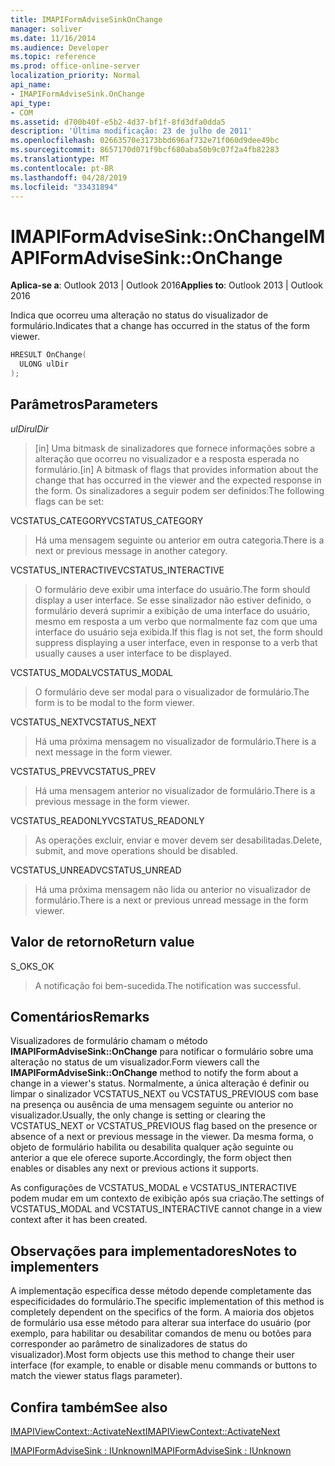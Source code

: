 ```yaml
---
title: IMAPIFormAdviseSinkOnChange
manager: soliver
ms.date: 11/16/2014
ms.audience: Developer
ms.topic: reference
ms.prod: office-online-server
localization_priority: Normal
api_name:
- IMAPIFormAdviseSink.OnChange
api_type:
- COM
ms.assetid: d700b40f-e5b2-4d37-bf1f-8fd3dfa0dda5
description: 'Última modificação: 23 de julho de 2011'
ms.openlocfilehash: 02663570e3173bbd696af732e71f060d9dee49bc
ms.sourcegitcommit: 8657170d071f9bcf680aba50b9c07f2a4fb82283
ms.translationtype: MT
ms.contentlocale: pt-BR
ms.lasthandoff: 04/28/2019
ms.locfileid: "33431894"
---
```

# <a name="imapiformadvisesinkonchange"></a><span data-ttu-id="15ef3-103">IMAPIFormAdviseSink::OnChange</span><span class="sxs-lookup"><span data-stu-id="15ef3-103">IMAPIFormAdviseSink::OnChange</span></span>

  
  
<span data-ttu-id="15ef3-104">**Aplica-se a**: Outlook 2013 | Outlook 2016</span><span class="sxs-lookup"><span data-stu-id="15ef3-104">**Applies to**: Outlook 2013 | Outlook 2016</span></span> 
  
<span data-ttu-id="15ef3-105">Indica que ocorreu uma alteração no status do visualizador de formulário.</span><span class="sxs-lookup"><span data-stu-id="15ef3-105">Indicates that a change has occurred in the status of the form viewer.</span></span> 
  
```cpp
HRESULT OnChange(
  ULONG ulDir
);
```

## <a name="parameters"></a><span data-ttu-id="15ef3-106">Parâmetros</span><span class="sxs-lookup"><span data-stu-id="15ef3-106">Parameters</span></span>

 <span data-ttu-id="15ef3-107">_ulDir_</span><span class="sxs-lookup"><span data-stu-id="15ef3-107">_ulDir_</span></span>
  
> <span data-ttu-id="15ef3-108">[in] Uma bitmask de sinalizadores que fornece informações sobre a alteração que ocorreu no visualizador e a resposta esperada no formulário.</span><span class="sxs-lookup"><span data-stu-id="15ef3-108">[in] A bitmask of flags that provides information about the change that has occurred in the viewer and the expected response in the form.</span></span> <span data-ttu-id="15ef3-109">Os sinalizadores a seguir podem ser definidos:</span><span class="sxs-lookup"><span data-stu-id="15ef3-109">The following flags can be set:</span></span>
    
<span data-ttu-id="15ef3-110">VCSTATUS_CATEGORY</span><span class="sxs-lookup"><span data-stu-id="15ef3-110">VCSTATUS_CATEGORY</span></span> 
  
> <span data-ttu-id="15ef3-111">Há uma mensagem seguinte ou anterior em outra categoria.</span><span class="sxs-lookup"><span data-stu-id="15ef3-111">There is a next or previous message in another category.</span></span> 
    
<span data-ttu-id="15ef3-112">VCSTATUS_INTERACTIVE</span><span class="sxs-lookup"><span data-stu-id="15ef3-112">VCSTATUS_INTERACTIVE</span></span> 
  
> <span data-ttu-id="15ef3-113">O formulário deve exibir uma interface do usuário.</span><span class="sxs-lookup"><span data-stu-id="15ef3-113">The form should display a user interface.</span></span> <span data-ttu-id="15ef3-114">Se esse sinalizador não estiver definido, o formulário deverá suprimir a exibição de uma interface do usuário, mesmo em resposta a um verbo que normalmente faz com que uma interface do usuário seja exibida.</span><span class="sxs-lookup"><span data-stu-id="15ef3-114">If this flag is not set, the form should suppress displaying a user interface, even in response to a verb that usually causes a user interface to be displayed.</span></span> 
    
<span data-ttu-id="15ef3-115">VCSTATUS_MODAL</span><span class="sxs-lookup"><span data-stu-id="15ef3-115">VCSTATUS_MODAL</span></span> 
  
> <span data-ttu-id="15ef3-116">O formulário deve ser modal para o visualizador de formulário.</span><span class="sxs-lookup"><span data-stu-id="15ef3-116">The form is to be modal to the form viewer.</span></span> 
    
<span data-ttu-id="15ef3-117">VCSTATUS_NEXT</span><span class="sxs-lookup"><span data-stu-id="15ef3-117">VCSTATUS_NEXT</span></span> 
  
> <span data-ttu-id="15ef3-118">Há uma próxima mensagem no visualizador de formulário.</span><span class="sxs-lookup"><span data-stu-id="15ef3-118">There is a next message in the form viewer.</span></span> 
    
<span data-ttu-id="15ef3-119">VCSTATUS_PREV</span><span class="sxs-lookup"><span data-stu-id="15ef3-119">VCSTATUS_PREV</span></span> 
  
> <span data-ttu-id="15ef3-120">Há uma mensagem anterior no visualizador de formulário.</span><span class="sxs-lookup"><span data-stu-id="15ef3-120">There is a previous message in the form viewer.</span></span> 
    
<span data-ttu-id="15ef3-121">VCSTATUS_READONLY</span><span class="sxs-lookup"><span data-stu-id="15ef3-121">VCSTATUS_READONLY</span></span> 
  
> <span data-ttu-id="15ef3-122">As operações excluir, enviar e mover devem ser desabilitadas.</span><span class="sxs-lookup"><span data-stu-id="15ef3-122">Delete, submit, and move operations should be disabled.</span></span> 
    
<span data-ttu-id="15ef3-123">VCSTATUS_UNREAD</span><span class="sxs-lookup"><span data-stu-id="15ef3-123">VCSTATUS_UNREAD</span></span> 
  
> <span data-ttu-id="15ef3-124">Há uma próxima mensagem não lida ou anterior no visualizador de formulário.</span><span class="sxs-lookup"><span data-stu-id="15ef3-124">There is a next or previous unread message in the form viewer.</span></span>
    
## <a name="return-value"></a><span data-ttu-id="15ef3-125">Valor de retorno</span><span class="sxs-lookup"><span data-stu-id="15ef3-125">Return value</span></span>

<span data-ttu-id="15ef3-126">S_OK</span><span class="sxs-lookup"><span data-stu-id="15ef3-126">S_OK</span></span> 
  
> <span data-ttu-id="15ef3-127">A notificação foi bem-sucedida.</span><span class="sxs-lookup"><span data-stu-id="15ef3-127">The notification was successful.</span></span>
    
## <a name="remarks"></a><span data-ttu-id="15ef3-128">Comentários</span><span class="sxs-lookup"><span data-stu-id="15ef3-128">Remarks</span></span>

<span data-ttu-id="15ef3-129">Visualizadores de formulário chamam o método **IMAPIFormAdviseSink::OnChange** para notificar o formulário sobre uma alteração no status de um visualizador.</span><span class="sxs-lookup"><span data-stu-id="15ef3-129">Form viewers call the **IMAPIFormAdviseSink::OnChange** method to notify the form about a change in a viewer's status.</span></span> <span data-ttu-id="15ef3-130">Normalmente, a única alteração é definir ou limpar o sinalizador VCSTATUS_NEXT ou VCSTATUS_PREVIOUS com base na presença ou ausência de uma mensagem seguinte ou anterior no visualizador.</span><span class="sxs-lookup"><span data-stu-id="15ef3-130">Usually, the only change is setting or clearing the VCSTATUS_NEXT or VCSTATUS_PREVIOUS flag based on the presence or absence of a next or previous message in the viewer.</span></span> <span data-ttu-id="15ef3-131">Da mesma forma, o objeto de formulário habilita ou desabilita qualquer ação seguinte ou anterior a que ele oferece suporte.</span><span class="sxs-lookup"><span data-stu-id="15ef3-131">Accordingly, the form object then enables or disables any next or previous actions it supports.</span></span> 
  
<span data-ttu-id="15ef3-132">As configurações de VCSTATUS_MODAL e VCSTATUS_INTERACTIVE podem mudar em um contexto de exibição após sua criação.</span><span class="sxs-lookup"><span data-stu-id="15ef3-132">The settings of VCSTATUS_MODAL and VCSTATUS_INTERACTIVE cannot change in a view context after it has been created.</span></span>
  
## <a name="notes-to-implementers"></a><span data-ttu-id="15ef3-133">Observações para implementadores</span><span class="sxs-lookup"><span data-stu-id="15ef3-133">Notes to implementers</span></span>

<span data-ttu-id="15ef3-134">A implementação específica desse método depende completamente das especificidades do formulário.</span><span class="sxs-lookup"><span data-stu-id="15ef3-134">The specific implementation of this method is completely dependent on the specifics of the form.</span></span> <span data-ttu-id="15ef3-135">A maioria dos objetos de formulário usa esse método para alterar sua interface do usuário (por exemplo, para habilitar ou desabilitar comandos de menu ou botões para corresponder ao parâmetro de sinalizadores de status do visualizador).</span><span class="sxs-lookup"><span data-stu-id="15ef3-135">Most form objects use this method to change their user interface (for example, to enable or disable menu commands or buttons to match the viewer status flags parameter).</span></span>
  
## <a name="see-also"></a><span data-ttu-id="15ef3-136">Confira também</span><span class="sxs-lookup"><span data-stu-id="15ef3-136">See also</span></span>



[<span data-ttu-id="15ef3-137">IMAPIViewContext::ActivateNext</span><span class="sxs-lookup"><span data-stu-id="15ef3-137">IMAPIViewContext::ActivateNext</span></span>](imapiviewcontext-activatenext.md)
  
[<span data-ttu-id="15ef3-138">IMAPIFormAdviseSink : IUnknown</span><span class="sxs-lookup"><span data-stu-id="15ef3-138">IMAPIFormAdviseSink : IUnknown</span></span>](imapiformadvisesinkiunknown.md)

